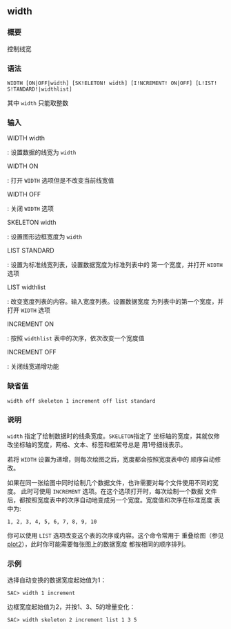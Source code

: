 ## width 

### 概要

控制线宽

### 语法

``` {.bash}
WIDTH [ON|OFF|width] [SK!ELETON! width] [I!NCREMENT! ON|OFF] [L!IST! S!TANDARD!|widthlist]
```

其中 `width` 只能取整数

### 输入

WIDTH width

:   设置数据的线宽为 `width`

WIDTH ON

:   打开 `WIDTH` 选项但是不改变当前线宽值

WIDTH OFF

:   关闭 `WIDTH` 选项

SKELETON width

:   设置图形边框宽度为 `width`

LIST STANDARD

:   设置为标准线宽列表，设置数据宽度为标准列表中的 第一个宽度，并打开
    `WIDTH` 选项

LIST widthlist

:   改变宽度列表的内容。输入宽度列表。设置数据宽度
    为列表中的第一个宽度，并打开 `WIDTH` 选项

INCREMENT ON

:   按照 `widthlist` 表中的次序，依次改变一个宽度值

INCREMENT OFF

:   关闭线宽递增功能

### 缺省值

``` {.bash}
width off skeleton 1 increment off list standard
```

### 说明

`width` 指定了绘制数据时的线条宽度。`SKELETON`指定了
坐标轴的宽度，其就仅修改坐标轴的宽度，网格、文本、标签和框架号总是
用1号细线表示。

若将 `WIDTH` 设置为递增，则每次绘图之后，宽度都会按照宽度表中的
顺序自动修改。

如果在同一张绘图中同时绘制几个数据文件，也许需要对每个文件使用不同的宽度。
此时可使用 `INCREMENT` 选项。在这个选项打开时，每次绘制一个数据
文件后，都按照宽度表中的次序自动地变成另一个宽度。宽度值和次序在标准宽度
表中为:

``` {.bash}
1, 2, 3, 4, 5, 6, 7, 8, 9, 10
```

你可以使用 `LIST` 选项改变这个表的次序或内容。这个命令常用于
重叠绘图（参见
[plot2](/commands/plot2.md)），此时你可能需要每张图上的数据宽度
都按相同的顺序排列。

### 示例

选择自动变换的数据宽度起始值为1：

``` {.bash}
SAC> width 1 increment
```

边框宽度起始值为2，并按1、3、5的增量变化：

``` {.bash}
SAC> width skeleton 2 increment list 1 3 5
```
